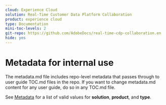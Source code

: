 ```yaml
---
cloud: Experience Cloud
solution: Real-Time Customer Data Platform Collaboration
product: experience cloud
type: Documentation
mini-toc-levels: 2
git-repo: https://github.com/AdobeDocs/real-time-cdp-collaboration.en
hide: yes
---
```


# Metadata for internal use

The metadata.md file includes repo-level metadata that passes through to user guide TOC.md files in the repo. If you want to change metadata.md content for any user guide, do so in any TOC.md file.

See [Metadata](https://experienceleague.adobe.com/docs/authoring-guide-exl/using/editing/user-guide-setup/metadata.html) for a list of valid values for **solution**, **product**, and **type**.
